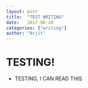 ```yaml
---
layout: post
title:  "TEST WRITING"
date:   2017-06-26
categories: ["writing"]
author: "Arjit"
---
```


# TESTING!

  - TESTING, I CAN READ THIS
  

